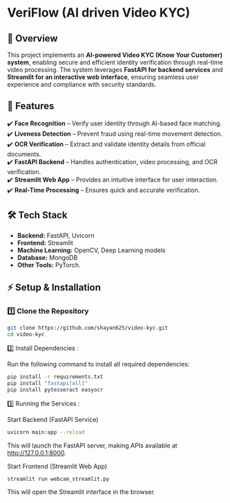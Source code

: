 # VeriFlow (AI driven Video KYC)   

## 📌 Overview  
This project implements an **AI-powered Video KYC (Know Your Customer) system**, enabling secure and efficient identity verification through real-time video processing. The system leverages **FastAPI for backend services** and **Streamlit for an interactive web interface**, ensuring seamless user experience and compliance with security standards.  

## 🚀 Features  
✔️ **Face Recognition** – Verify user identity through AI-based face matching.  
✔️ **Liveness Detection** – Prevent fraud using real-time movement detection.  
✔️ **OCR Verification** – Extract and validate identity details from official documents.  
✔️ **FastAPI Backend** – Handles authentication, video processing, and OCR verification.  
✔️ **Streamlit Web App** – Provides an intuitive interface for user interaction.  
✔️ **Real-Time Processing** – Ensures quick and accurate verification.  

## 🛠️ Tech Stack  
- **Backend:** FastAPI, Uvicorn  
- **Frontend:** Streamlit  
- **Machine Learning:** OpenCV, Deep Learning models  
- **Database:** MongoDB  
- **Other Tools:** PyTorch.

## ⚡ Setup & Installation  

### **1️⃣ Clone the Repository**  
```bash
git clone https://github.com/shayan625/video-kyc.git
cd video-kyc
```

2️⃣ Install Dependencies :

Run the following command to install all required dependencies:
```bash
pip install -r requirements.txt
pip install "fastapi[all]"
pip install pytesseract easyocr
```

3️⃣ Running the Services :

Start Backend (FastAPI Service)
```bash
uvicorn main:app --reload
```
This will launch the FastAPI server, making APIs available at http://127.0.0.1:8000.

Start Frontend (Streamlit Web App)
```bash
streamlit run webcam_streamlit.py
```
This will open the Streamlit interface in the browser.

